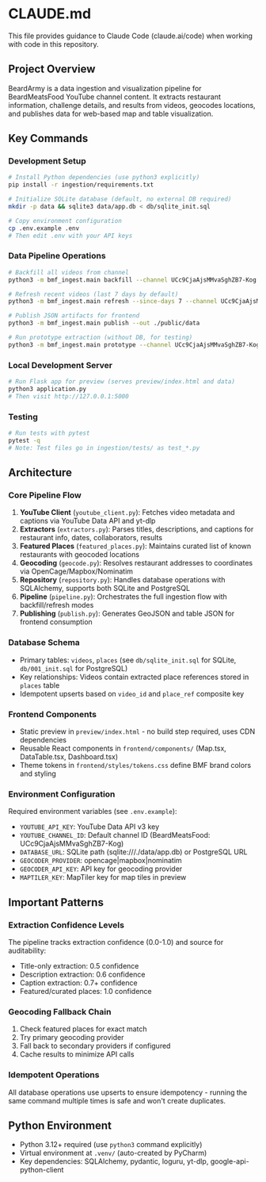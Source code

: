 # CLAUDE.md

This file provides guidance to Claude Code (claude.ai/code) when working with code in this repository.

## Project Overview

BeardArmy is a data ingestion and visualization pipeline for BeardMeatsFood YouTube channel content. It extracts restaurant information, challenge details, and results from videos, geocodes locations, and publishes data for web-based map and table visualization.

## Key Commands

### Development Setup
```bash
# Install Python dependencies (use python3 explicitly)
pip install -r ingestion/requirements.txt

# Initialize SQLite database (default, no external DB required)
mkdir -p data && sqlite3 data/app.db < db/sqlite_init.sql

# Copy environment configuration
cp .env.example .env
# Then edit .env with your API keys
```

### Data Pipeline Operations
```bash
# Backfill all videos from channel
python3 -m bmf_ingest.main backfill --channel UCc9CjaAjsMMvaSghZB7-Kog

# Refresh recent videos (last 7 days by default)
python3 -m bmf_ingest.main refresh --since-days 7 --channel UCc9CjaAjsMMvaSghZB7-Kog

# Publish JSON artifacts for frontend
python3 -m bmf_ingest.main publish --out ./public/data

# Run prototype extraction (without DB, for testing)
python3 -m bmf_ingest.main prototype --channel UCc9CjaAjsMMvaSghZB7-Kog --limit 25 --out ./data --use-captions --use-geocode
```

### Local Development Server
```bash
# Run Flask app for preview (serves preview/index.html and data)
python3 application.py
# Then visit http://127.0.0.1:5000
```

### Testing
```bash
# Run tests with pytest
pytest -q
# Note: Test files go in ingestion/tests/ as test_*.py
```

## Architecture

### Core Pipeline Flow
1. **YouTube Client** (`youtube_client.py`): Fetches video metadata and captions via YouTube Data API and yt-dlp
2. **Extractors** (`extractors.py`): Parses titles, descriptions, and captions for restaurant info, dates, collaborators, results
3. **Featured Places** (`featured_places.py`): Maintains curated list of known restaurants with geocoded locations
4. **Geocoding** (`geocode.py`): Resolves restaurant addresses to coordinates via OpenCage/Mapbox/Nominatim
5. **Repository** (`repository.py`): Handles database operations with SQLAlchemy, supports both SQLite and PostgreSQL
6. **Pipeline** (`pipeline.py`): Orchestrates the full ingestion flow with backfill/refresh modes
7. **Publishing** (`publish.py`): Generates GeoJSON and table JSON for frontend consumption

### Database Schema
- Primary tables: `videos`, `places` (see `db/sqlite_init.sql` for SQLite, `db/001_init.sql` for PostgreSQL)
- Key relationships: Videos contain extracted place references stored in `places` table
- Idempotent upserts based on `video_id` and `place_ref` composite key

### Frontend Components
- Static preview in `preview/index.html` - no build step required, uses CDN dependencies
- Reusable React components in `frontend/components/` (Map.tsx, DataTable.tsx, Dashboard.tsx)
- Theme tokens in `frontend/styles/tokens.css` define BMF brand colors and styling

### Environment Configuration
Required environment variables (see `.env.example`):
- `YOUTUBE_API_KEY`: YouTube Data API v3 key
- `YOUTUBE_CHANNEL_ID`: Default channel ID (BeardMeatsFood: UCc9CjaAjsMMvaSghZB7-Kog)
- `DATABASE_URL`: SQLite path (sqlite:///./data/app.db) or PostgreSQL URL
- `GEOCODER_PROVIDER`: opencage|mapbox|nominatim
- `GEOCODER_API_KEY`: API key for geocoding provider
- `MAPTILER_KEY`: MapTiler key for map tiles in preview

## Important Patterns

### Extraction Confidence Levels
The pipeline tracks extraction confidence (0.0-1.0) and source for auditability:
- Title-only extraction: 0.5 confidence
- Description extraction: 0.6 confidence  
- Caption extraction: 0.7+ confidence
- Featured/curated places: 1.0 confidence

### Geocoding Fallback Chain
1. Check featured places for exact match
2. Try primary geocoding provider
3. Fall back to secondary providers if configured
4. Cache results to minimize API calls

### Idempotent Operations
All database operations use upserts to ensure idempotency - running the same command multiple times is safe and won't create duplicates.

## Python Environment
- Python 3.12+ required (use `python3` command explicitly)
- Virtual environment at `.venv/` (auto-created by PyCharm)
- Key dependencies: SQLAlchemy, pydantic, loguru, yt-dlp, google-api-python-client
